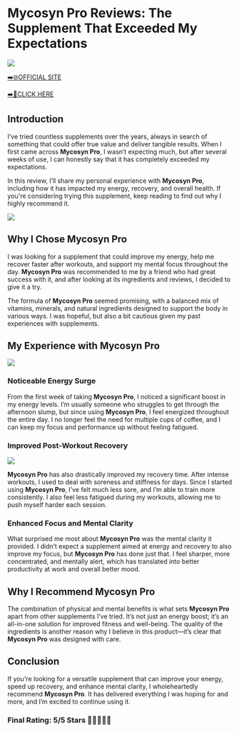 # **Mycosyn Pro Reviews**: The Supplement That Exceeded My Expectations

[![](https://static.vecteezy.com/system/resources/thumbnails/019/896/014/small/buy-now-gradient-button-with-cart-symbol-buy-now-illustration-png.png)](https://edetoop.top/lander/sugarpreland-1/mycysyn.html) 

[➡️🌐OFFICIAL SITE](https://edetoop.top/lander/sugarpreland-1/mycysyn.html) 

[➡️🔗CLICK HERE](https://edetoop.top/lander/sugarpreland-1/mycysyn.html) 


## Introduction

I’ve tried countless supplements over the years, always in search of something that could offer true value and deliver tangible results. When I first came across **Mycosyn Pro**, I wasn’t expecting much, but after several weeks of use, I can honestly say that it has completely exceeded my expectations.

In this review, I’ll share my personal experience with **Mycosyn Pro**, including how it has impacted my energy, recovery, and overall health. If you're considering trying this supplement, keep reading to find out why I highly recommend it.

[![](https://wallpapers.com/images/hd/red-order-now-button-udg4jcj4arvn8b0n-2.png)](https://edetoop.top/lander/sugarpreland-1/mycysyn.html)  

## Why I Chose **Mycosyn Pro**

I was looking for a supplement that could improve my energy, help me recover faster after workouts, and support my mental focus throughout the day. **Mycosyn Pro** was recommended to me by a friend who had great success with it, and after looking at its ingredients and reviews, I decided to give it a try.

The formula of **Mycosyn Pro** seemed promising, with a balanced mix of vitamins, minerals, and natural ingredients designed to support the body in various ways. I was hopeful, but also a bit cautious given my past experiences with supplements.

## My Experience with **Mycosyn Pro**

[![](https://static.vecteezy.com/system/resources/thumbnails/019/896/014/small/buy-now-gradient-button-with-cart-symbol-buy-now-illustration-png.png)](https://edetoop.top/lander/sugarpreland-1/mycysyn.html)

### Noticeable Energy Surge

From the first week of taking **Mycosyn Pro**, I noticed a significant boost in my energy levels. I’m usually someone who struggles to get through the afternoon slump, but since using **Mycosyn Pro**, I feel energized throughout the entire day. I no longer feel the need for multiple cups of coffee, and I can keep my focus and performance up without feeling fatigued.

### Improved Post-Workout Recovery

[![](https://wallpapers.com/images/hd/red-order-now-button-udg4jcj4arvn8b0n-2.png)](https://edetoop.top/lander/sugarpreland-1/mycysyn.html)  

**Mycosyn Pro** has also drastically improved my recovery time. After intense workouts, I used to deal with soreness and stiffness for days. Since I started using **Mycosyn Pro**, I’ve felt much less sore, and I’m able to train more consistently. I also feel less fatigued during my workouts, allowing me to push myself harder each session.

### Enhanced Focus and Mental Clarity

What surprised me most about **Mycosyn Pro** was the mental clarity it provided. I didn’t expect a supplement aimed at energy and recovery to also improve my focus, but **Mycosyn Pro** has done just that. I feel sharper, more concentrated, and mentally alert, which has translated into better productivity at work and overall better mood.

## Why I Recommend **Mycosyn Pro**

The combination of physical and mental benefits is what sets **Mycosyn Pro** apart from other supplements I’ve tried. It’s not just an energy boost; it’s an all-in-one solution for improved fitness and well-being. The quality of the ingredients is another reason why I believe in this product—it’s clear that **Mycosyn Pro** was designed with care.

## Conclusion

If you're looking for a versatile supplement that can improve your energy, speed up recovery, and enhance mental clarity, I wholeheartedly recommend **Mycosyn Pro**. It has delivered everything I was hoping for and more, and I’m excited to continue using it.

### Final Rating: 5/5 Stars 🌟🌟🌟🌟🌟

